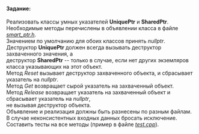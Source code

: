 #### Задание:
Реализовать классы умных указателей **UniquePtr** и **SharedPtr**.\
Необходимые методы перечислены в объявлении класса в файле [_smart_ptr.h_](/04_SmartPtr/smartptr.h).\
Значением по умолчанию для обоих классов принять *nullptr*. \
Деструктор **UniquePtr** должен всегда вызывать деструктор захваченного значения, а\
деструктор **SharedPtr** -- только в случае, если нет других экземляров класса указывающих на этот объект.\
Метод *Reset* вызывает деструктор захваченного объекта, и сбрасывает указатель на *nullptr*.\
Метод *Get* возвращает сырой указатель на захваченный объект.\
Метод *Release* возвращает указатель на захваченный объект и сбрасывает указатель на *nullptr*,\
не вызывая деструктор объекта.\
Объявление и реализация должны быть разнесены по разным файлам.\
В случае неконсистентных входных данных бросать исключение.\
Составить тесты на все методы (пример в файле [_test.cpp_](/04_SmartPtr/smartptr.cpp)).